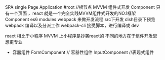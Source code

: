 SPA single Page Application
#root  //根节点 MVVM 组件式开发
Component 
只有一个页面 ，react 就是一个完全实践MVVM组件式开发的NO.1框架
Component es6 modules 
webpack 来做开发流程 src下开发 dish目录下预览
webpack 编译以及分派工作
webpack-cli 接受脚本，进行编译或 dev 

react 相比于小程序 MVVM 上小程序是抄袭react的
不同的地方在于组件开发思想更专业
- 容器组件
    FormComponent   // 容器性组件
        InputComponent   //表现式组件
        


